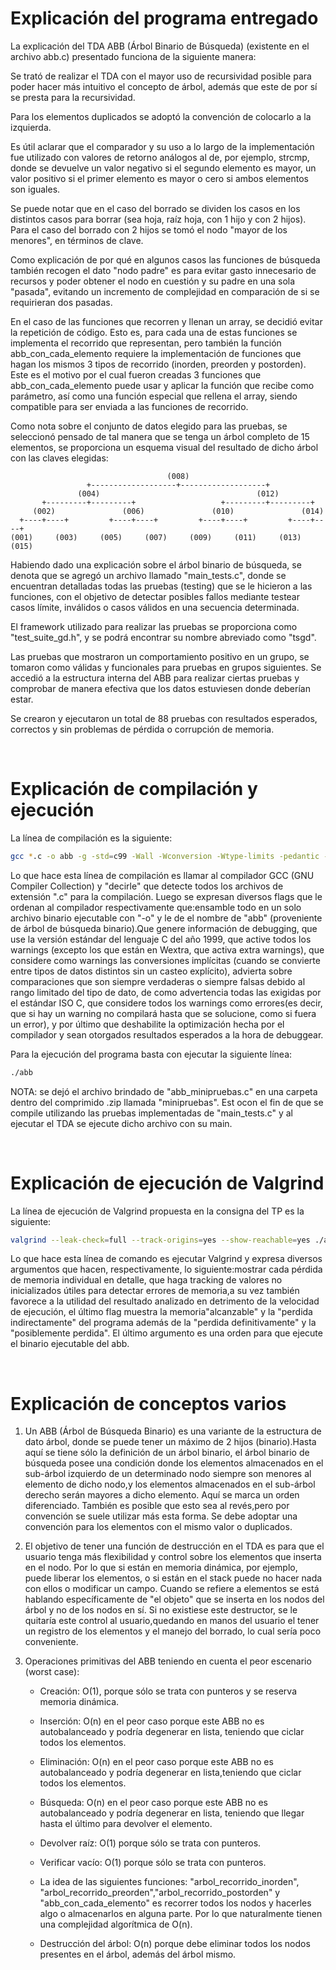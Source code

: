 # Explicación del programa entregado
	
La explicación del TDA ABB (Árbol Binario de Búsqueda) (existente en el archivo abb.c) presentado funciona de la siguiente manera:

Se trató de realizar el TDA con el mayor uso de recursividad posible para poder hacer más intuitivo el concepto de árbol, además que este de por sí se presta para la recursividad.

Para los elementos duplicados se adoptó la convención de colocarlo a la izquierda.

Es útil aclarar que el comparador y su uso a lo largo de la implementación fue utilizado con valores de retorno análogos al de, por ejemplo, strcmp, donde se devuelve un valor negativo si el segundo elemento es mayor, un valor positivo si el primer elemento es mayor o cero si ambos elementos son iguales.

Se puede notar que en el caso del borrado se dividen los casos en los distintos casos para borrar (sea hoja, raíz hoja, con 1 hijo y con 2 hijos). Para el caso del borrado con 2 hijos se tomó el nodo "mayor de los menores", en términos de clave.

Como explicación de por qué en algunos casos las funciones de búsqueda también recogen el dato "nodo padre" es para evitar gasto innecesario de recursos y poder obtener el nodo en cuestión y su padre en una sola "pasada", evitando un incremento de complejidad en comparación de si se requirieran dos pasadas.

En el caso de las funciones que recorren y llenan un array, se decidió evitar la repetición de código. Esto es, para cada una de estas funciones se implementa el recorrido que representan, pero también la función abb_con_cada_elemento requiere la implementación de funciones que hagan los mismos 3 tipos de recorrido (inorden, preorden y postorden). Este es el motivo por el cual fueron creadas 3 funciones que abb_con_cada_elemento puede usar y aplicar la función que recibe como parámetro, así como una función especial que rellena el array, siendo compatible para ser enviada a las funciones de recorrido.

Como nota sobre el conjunto de datos elegido para las pruebas, se seleccionó pensado de tal manera que se tenga un árbol completo de 15 elementos, se proporciona un esquema visual del resultado de dicho árbol con las claves elegidas:

```
                                   (008)                                        
                 +-------------------+-------------------+                      
               (004)                                   (012)                    
       +---------+---------+                   +---------+---------+            
     (002)               (006)               (010)               (014)          
  +----+----+         +----+----+         +----+----+         +----+----+       
(001)     (003)     (005)     (007)     (009)     (011)     (013)     (015)
```

Habiendo dado una explicación sobre el árbol binario de búsqueda, se denota que se agregó un archivo llamado "main_tests.c", donde se encuentran detalladas todas las pruebas (testing) que se le hicieron a las funciones, con el objetivo de detectar posibles fallos mediante testear casos límite, inválidos o casos válidos en una secuencia determinada.

El framework utilizado para realizar las pruebas se proporciona como "test_suite_gd.h", y se podrá encontrar su nombre abreviado como "tsgd".

Las pruebas que mostraron un comportamiento positivo en un grupo, se tomaron como válidas y funcionales para pruebas en grupos siguientes. Se accedió a la estructura interna del ABB para realizar ciertas pruebas y comprobar de manera efectiva que los datos estuviesen donde deberían estar.

Se crearon y ejecutaron un total de 88 pruebas con resultados esperados, correctos y sin problemas de pérdida o corrupción de memoria.

<br>

# Explicación de compilación y ejecución

La línea de compilación es la siguiente:

```bash
gcc *.c -o abb -g -std=c99 -Wall -Wconversion -Wtype-limits -pedantic -Werror -O0
```

Lo que hace esta línea de compilación es llamar al compilador GCC (GNU Compiler Collection) y "decirle" que detecte todos los archivos de extensión ".c" para la compilación. Luego se expresan diversos flags que le ordenan al compilador respectivamente que:ensamble todo en un solo archivo binario ejecutable con "-o" y le de el nombre de "abb" (proveniente de árbol de búsqueda binario).Que genere información de debugging, que use la versión estándar del lenguaje C del año 1999, que active todos los warnings (excepto los que están en Wextra, que activa extra warnings), que considere como warnings las conversiones implícitas (cuando se convierte entre tipos de datos distintos sin un casteo explícito), advierta sobre comparaciones que son siempre verdaderas o siempre falsas debido al rango limitado del tipo de dato, de como advertencia todas las exigidas por el estándar ISO C, que considere todos los warnings como errores(es decir, que si hay un warning no compilará hasta que se solucione, como si fuera un error), y por último que deshabilite la optimización hecha por el compilador y sean otorgados resultados esperados a la hora de debuggear.

Para la ejecución del programa basta con ejecutar la siguiente línea:

```bash
./abb
```

NOTA: se dejó el archivo brindado de "abb_minipruebas.c" en una carpeta dentro del comprimido .zip llamada "minipruebas". Est ocon el fin de que se compile utilizando las pruebas implementadas de "main_tests.c" y al ejecutar el TDA se ejecute dicho archivo con su main.

<br>

# Explicación de ejecución de Valgrind

La línea de ejecución de Valgrind propuesta en la consigna del TP es la siguiente:

```bash
valgrind --leak-check=full --track-origins=yes --show-reachable=yes ./abb
```
					
Lo que hace esta línea de comando es ejecutar Valgrind y expresa diversos argumentos que hacen, respectivamente, lo siguiente:mostrar cada pérdida de memoria individual en detalle, que haga tracking de valores no inicializados útiles para detectar errores de memoria,a su vez también favorece a la utilidad del resultado analizado en detrimento de la velocidad de ejecución, el último flag muestra la memoria"alcanzable" y la "perdida indirectamente" del programa además de la "perdida definitivamente" y la "posiblemente perdida". El último argumento es una orden para que ejecute el binario ejecutable del abb.

<br>

# Explicación de conceptos varios

1. Un ABB (Árbol de Búsqueda Binario) es una variante de la estructura de dato árbol, donde se puede tener un máximo de 2 hijos (binario).Hasta aquí se tiene sólo la definición de un árbol binario, el árbol binario de búsqueda posee una condición donde los elementos almacenados en el sub-árbol izquierdo de un determinado nodo siempre son menores al elemento de dicho nodo,y los elementos almacenados en el sub-árbol derecho serán mayores a dicho elemento. Aquí se marca un orden diferenciado. También es posible que esto sea al revés,pero por convención se suele utilizar más esta forma. Se debe adoptar una convención para los elementos con el mismo valor o duplicados.

2. El objetivo de tener una función de destrucción en el TDA es para que el usuario tenga más flexibilidad y control sobre los elementos que inserta en el nodo. Por lo que si están en memoria dinámica, por ejemplo, puede liberar los elementos, o si están en el stack puede no hacer nada con ellos o modificar un campo. Cuando se refiere a elementos se está hablando específicamente de "el objeto" que se inserta en los nodos del árbol y no de los nodos en sí. Si no existiese este destructor, se le quitaría este control al usuario,quedando en manos del usuario el tener un registro de los elementos y el manejo del borrado, lo cual sería poco conveniente.
	
3. Operaciones primitivas del ABB teniendo en cuenta el peor escenario (worst case):

	- Creación: O(1), porque sólo se trata con punteros y se reserva memoria dinámica.

	- Inserción: O(n) en el peor caso porque este ABB no es autobalanceado y podría degenerar en lista, teniendo que ciclar todos los elementos.

	- Eliminación: O(n) en el peor caso porque este ABB no es autobalanceado y podría degenerar en lista,teniendo que ciclar todos los elementos.

	- Búsqueda: O(n) en el peor caso porque este ABB no es autobalanceado y podría degenerar en lista, teniendo que llegar hasta el último para devolver el elemento.

	- Devolver raíz: O(1) porque sólo se trata con punteros.

	- Verificar vacío: O(1) porque sólo se trata con punteros.

	- La idea de las siguientes funciones: "arbol_recorrido_inorden", "arbol_recorrido_preorden","arbol_recorrido_postorden" y "abb_con_cada_elemento" es recorrer todos los nodos y hacerles algo o almacenarlos en alguna parte. Por lo que naturalmente tienen una complejidad algorítmica de O(n).
	
	- Destrucción del árbol: O(n) porque debe eliminar todos los nodos presentes en el árbol, además del árbol mismo.